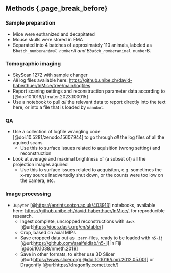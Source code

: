 ## Methods {.page_break_before}

### Sample preparation

- Mice were euthanized and decapitated
- Mouse skulls were stored in EMA
- Separated into 4 batches of approximately 110 animals, labeled as B`batch_number`_`animal number`A and B`batch_number`_`animal number`B.

### Tomographic imaging

- SkyScan 1272 with sample changer
- _All_ log files available here: https://github.unibe.ch/david-haberthuer/InMice/tree/main/logfiles
- Report scaning settings and reconstruction parameter data according to [@doi:10.1016/j.tmater.2023.100015]
- Use a notebook to pull _all_ the relevant data to report directly into the text here, or into a file that is loaded by `manubot`.

### QA

- Use a collection of logfile wrangling code [@doi:10.5281/zenodo.15607944] to go through _all_ the log files of all the aquired scans
  - Use this to surface issues related to aquisition (wrong setting) and reconstruction
- Look at average and maximal brightness of (a subset of) all the projection images aquired
  - Use this to surface issues related to acquisiton, e.g. sometimes the x-ray source inadvertedly shut down, or the counts were too low on the camera, etc.

### Image processing

- `Jupyter` [@https://eprints.soton.ac.uk/403913] notebooks, available here: https://github.unibe.ch/david-haberthuer/InMice/, for reproducible research.
  - Ingest complete, uncropped reconstructions with `dask` [@url:https://docs.dask.org/en/stable/]
  - Crop, based on axial MIPs
  - Save cropped data out as `.zarr`-files, ready to be loaded with `n5-ij` [@url:https://github.com/saalfeldlab/n5-ij] in Fiji [@doi:10.1038/nmeth.2019]
  - Save in other formats, to either use 3D Slicer [@url:https://www.slicer.org/;@doi:10.1016/j.mri.2012.05.001] or Dragonfly [@url:https://dragonfly.comet.tech/]